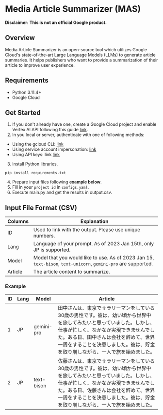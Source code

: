 <!--
Copyright 2023 Google LLC

Licensed under the Apache License, Version 2.0 (the "License");
you may not use this file except in compliance with the License.
You may obtain a copy of the License at

      http://www.apache.org/licenses/LICENSE-2.0

Unless required by applicable law or agreed to in writing, software
distributed under the License is distributed on an "AS IS" BASIS,
WITHOUT WARRANTIES OR CONDITIONS OF ANY KIND, either express or implied.
See the License for the specific language governing permissions and
limitations under the License.
-->

# Media Article Summarizer (MAS)

**Disclaimer: This is not an official Google product.**

## Overview
Media Article Summarizer is an open-source tool which utilizes Google Cloud's
state-of-the-art Large Language Models (LLMs) to generate article summaries.
It helps publishers who want to provide a summarization of their article to
improve user experience.

## Requirements
- Python 3.11.4+
- Google Cloud

## Get Started
1. If you don't already have one, create a Google Cloud project and enable
Vertex AI API following this guide
[link](https://cloud.google.com/vertex-ai/docs/start/cloud-environment).
2. In you local or server, authenticate with one of following methods:
  - Using the gcloud CLI: [link](https://cloud.google.com/docs/authentication/gcloud)
  - Using service account impersonation:
[link](https://cloud.google.com/docs/authentication/use-service-account-impersonation)
  - Using API keys: link
[link](https://cloud.google.com/docs/authentication/api-keys)
3. Install Python libraries.
```
pip install requirements.txt
```
4. Prepare input files following **example below**.
5. Fill in your `project id` in `configs.yaml`.
6. Execute main.py and get the results in output.csv.

## Input File Format (CSV)

| Columns | Explanation |
| ---- | ---- |
| ID | Used to link with the output. Please use unique numbers. |
| Lang | Language of your prompt. As of 2023 Jan 15th, only JP is supported. |
| Model | Model that you would like to use. As of 2023 Jan 15, `text-bison`, `text-unicorn`, `gemini-pro` are supported. |
| Article | The article content to summarize. |

### Example

| ID | Lang | Model | Article |
| ---- | ---- | ---- | ---- |
| 1 | JP | gemini-pro | 田中さんは、東京でサラリーマンをしている30歳の男性です。彼は、幼い頃から世界中を旅してみたいと思っていました。しかし、仕事が忙しく、なかなか実現できませんでした。ある日、田中さんは会社を辞めて、世界一周をすることを決意しました。彼は、貯金を取り崩しながら、一人で旅を始めました。|
| 2 | JP | text-bison | 佐藤さんは、東京でサラリーマンをしている30歳の男性です。彼は、幼い頃から世界中を旅してみたいと思っていました。しかし、仕事が忙しく、なかなか実現できませんでした。ある日、佐藤さんは会社を辞めて、世界一周をすることを決意しました。彼は、貯金を取り崩しながら、一人で旅を始めました。|
